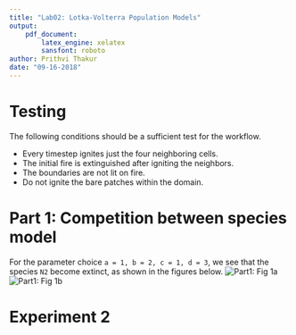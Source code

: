```yaml
---
title: "Lab02: Lotka-Volterra Population Models"
output: 
    pdf_document:
        latex_engine: xelatex
        sansfont: roboto
author: Prithvi Thakur
date: "09-16-2018"
---
```


Testing
====================


The following conditions should be a sufficient test for the workflow.

* Every timestep ignites just the four neighboring cells.
* The initial fire is extinguished after igniting the neighbors.
* The boundaries are not lit on fire.
* Do not ignite the bare patches within the domain.


Part 1: Competition between species model
==============

For the parameter choice `a = 1, b = 2, c = 1, d = 3`, we see that the species `N2` become extinct, as shown in the figures below. 
![Part1: Fig 1a](figs/Part1a_population.png)
![Part1: Fig 1b](figs/Part1a_phase.png)


Experiment 2
=============
